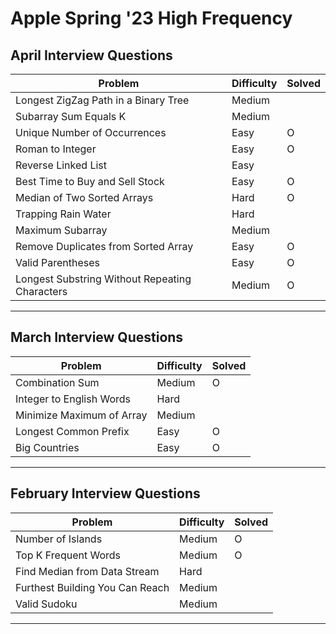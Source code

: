 # **Apple Spring '23 High Frequency**

## **April Interview Questions**

| **Problem**                                    | **Difficulty** | **Solved** |
| ---------------------------------------------- | -------------- | ---------- |
| Longest ZigZag Path in a Binary Tree           | Medium         |            |
| Subarray Sum Equals K                          | Medium         |            |
| Unique Number of Occurrences                   | Easy           | O          |
| Roman to Integer                               | Easy           | O          |
| Reverse Linked List                            | Easy           |            |
| Best Time to Buy and Sell Stock                | Easy           | O          |
| Median of Two Sorted Arrays                    | Hard           | O          |
| Trapping Rain Water                            | Hard           |            |
| Maximum Subarray                               | Medium         |            |
| Remove Duplicates from Sorted Array            | Easy           | O          |
| Valid Parentheses                              | Easy           | O          |
| Longest Substring Without Repeating Characters | Medium         | O          |

---

## **March Interview Questions**

| **Problem**               | **Difficulty** | **Solved** |
| ------------------------- | -------------- | ---------- |
| Combination Sum           | Medium         | O          |
| Integer to English Words  | Hard           |            |
| Minimize Maximum of Array | Medium         |            |
| Longest Common Prefix     | Easy           | O          |
| Big Countries             | Easy           | O          |

---

## **February Interview Questions**

| **Problem**                     | **Difficulty** | **Solved** |
| ------------------------------- | -------------- | ---------- |
| Number of Islands               | Medium         | O          |
| Top K Frequent Words            | Medium         | O          |
| Find Median from Data Stream    | Hard           |            |
| Furthest Building You Can Reach | Medium         |            |
| Valid Sudoku                    | Medium         |            |

---
